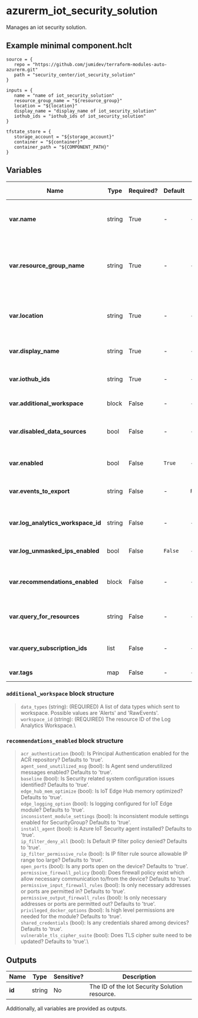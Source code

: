 # azurerm_iot_security_solution

Manages an iot security solution.

## Example minimal component.hclt

```hcl
source = {
   repo = "https://github.com/jumidev/terraform-modules-auto-azurerm.git" 
   path = "security_center/iot_security_solution" 
}

inputs = {
   name = "name of iot_security_solution" 
   resource_group_name = "${resource_group}" 
   location = "${location}" 
   display_name = "display_name of iot_security_solution" 
   iothub_ids = "iothub_ids of iot_security_solution" 
}

tfstate_store = {
   storage_account = "${storage_account}" 
   container = "${container}" 
   container_path = "${COMPONENT_PATH}" 
}

```

## Variables

| Name | Type | Required? |  Default  |  possible values |  Description |
| ---- | ---- | --------- |  ----------- | ----------- | ----------- |
| **var.name** | string | True | -  |  -  |  Specifies the name of the Iot Security Solution. Changing this forces a new resource to be created. | 
| **var.resource_group_name** | string | True | -  |  -  |  Specifies the name of the resource group in which to create the Iot Security Solution. Changing this forces a new resource to be created. | 
| **var.location** | string | True | -  |  -  |  Specifies the supported Azure location where the resource exists. Changing this forces a new resource to be created. | 
| **var.display_name** | string | True | -  |  -  |  Specifies the Display Name for this Iot Security Solution. | 
| **var.iothub_ids** | string | True | -  |  -  |  Specifies the IoT Hub resource IDs to which this Iot Security Solution is applied. | 
| **var.additional_workspace** | block | False | -  |  -  |  A `additional_workspace` block. | 
| **var.disabled_data_sources** | bool | False | -  |  -  |  A list of disabled data sources for the Iot Security Solution. Possible value is `TwinData`. | 
| **var.enabled** | bool | False | `True`  |  -  |  Is the Iot Security Solution enabled? Defaults to `true`. | 
| **var.events_to_export** | string | False | -  |  `RawEvents`  |  A list of data which is to exported to analytic workspace. Valid values include `RawEvents`. | 
| **var.log_analytics_workspace_id** | string | False | -  |  -  |  Specifies the Log Analytics Workspace ID to which the security data will be sent. | 
| **var.log_unmasked_ips_enabled** | bool | False | `False`  |  -  |  Should IP addressed be unmasked in the log? Defaults to `false`. | 
| **var.recommendations_enabled** | block | False | -  |  -  |  A `recommendations_enabled` block of options to enable or disable as defined below. | 
| **var.query_for_resources** | string | False | -  |  -  |  An Azure Resource Graph query used to set the resources monitored. | 
| **var.query_subscription_ids** | list | False | -  |  -  |  A list of subscription Ids on which the user defined resources query should be executed. | 
| **var.tags** | map | False | -  |  -  |  A mapping of tags to assign to the resource. | 

### `additional_workspace` block structure

> `data_types` (string): (REQUIRED) A list of data types which sent to workspace. Possible values are 'Alerts' and 'RawEvents'.\
> `workspace_id` (string): (REQUIRED) The resource ID of the Log Analytics Workspace.\

### `recommendations_enabled` block structure

> `acr_authentication` (bool): Is Principal Authentication enabled for the ACR repository? Defaults to 'true'.\
> `agent_send_unutilized_msg` (bool): Is Agent send underutilized messages enabled? Defaults to 'true'.\
> `baseline` (bool): Is Security related system configuration issues identified? Defaults to 'true'.\
> `edge_hub_mem_optimize` (bool): Is IoT Edge Hub memory optimized? Defaults to 'true'.\
> `edge_logging_option` (bool): Is logging configured for IoT Edge module? Defaults to 'true'.\
> `inconsistent_module_settings` (bool): Is inconsistent module settings enabled for SecurityGroup? Defaults to 'true'.\
> `install_agent` (bool): is Azure IoT Security agent installed? Defaults to 'true'.\
> `ip_filter_deny_all` (bool): Is Default IP filter policy denied? Defaults to 'true'.\
> `ip_filter_permissive_rule` (bool): Is IP filter rule source allowable IP range too large? Defaults to 'true'.\
> `open_ports` (bool): Is any ports open on the device? Defaults to 'true'.\
> `permissive_firewall_policy` (bool): Does firewall policy exist which allow necessary communication to/from the device? Defaults to 'true'.\
> `permissive_input_firewall_rules` (bool): Is only necessary addresses or ports are permitted in? Defaults to 'true'.\
> `permissive_output_firewall_rules` (bool): Is only necessary addresses or ports are permitted out? Defaults to 'true'.\
> `privileged_docker_options` (bool): Is high level permissions are needed for the module? Defaults to 'true'.\
> `shared_credentials` (bool): Is any credentials shared among devices? Defaults to 'true'.\
> `vulnerable_tls_cipher_suite` (bool): Does TLS cipher suite need to be updated? Defaults to 'true'.\



## Outputs

| Name | Type | Sensitive? | Description |
| ---- | ---- | --------- | --------- |
| **id** | string | No  | The ID of the Iot Security Solution resource. | 

Additionally, all variables are provided as outputs.
